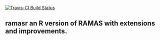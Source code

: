 [![Travis-CI Build Status](https://travis-ci.org/skiptoniam/ramasr.svg?branch=master)](https://travis-ci.org/skiptoniam/ramasr)
## ramasr an R version of RAMAS with extensions and improvements.
